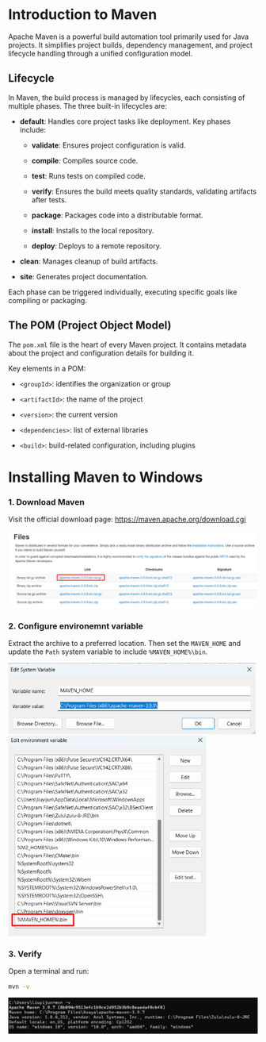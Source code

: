 # Introduction to Maven

Apache Maven is a powerful build automation tool primarily used for Java projects. It simplifies project builds, dependency management, and project lifecycle handling through a unified configuration model.


## Lifecycle

In Maven, the build process is managed by lifecycles, each consisting of multiple phases. The three built-in lifecycles are:

- **default**: Handles core project tasks like deployment. Key phases include:

  - **validate**: Ensures project configuration is valid.

  - **compile**: Compiles source code.

  - **test**: Runs tests on compiled code.

  - **verify**: Ensures the build meets quality standards, validating artifacts after tests.

  - **package**: Packages code into a distributable format.

  - **install**: Installs to the local repository.

  - **deploy**: Deploys to a remote repository.

- **clean**: Manages cleanup of build artifacts.

- **site**: Generates project documentation.

Each phase can be triggered individually, executing specific goals like compiling or packaging.


## The POM (Project Object Model)

The `pom.xml` file is the heart of every Maven project. It contains metadata about the project and configuration details for building it.

Key elements in a POM:

- `<groupId>`: identifies the organization or group

- `<artifactId>`: the name of the project

- `<version>`: the current version

- `<dependencies>`: list of external libraries

- `<build>`: build-related configuration, including plugins

# Installing Maven to Windows

### 1. Download Maven 

Visit the official download page: https://maven.apache.org/download.cgi

<img src="img/1-1.png" alt="download" width="700">

### 2. Configure environemnt variable

Extract the archive to a preferred location.
Then set the `MAVEN_HOME` and update the `Path` system variable to include `%MAVEN_HOME%\bin`.

<img src="img/1-2.png" alt="conf_env_val" width="500">

<img src="img/1-3.png" alt="conf_env_val_2" width="400">

### 3. Verify

Open a terminal and run:

```bash
mvn -v
```
<img src="img/1-4.png" alt="mvn_verify" width="600">